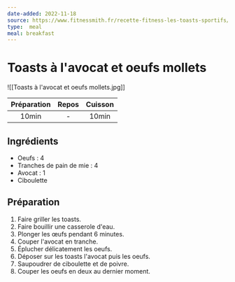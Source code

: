 ```yaml
---
date-added: 2022-11-18
source: https://www.fitnessmith.fr/recette-fitness-les-toasts-sportifs/
type:  meal
meal: breakfast
---
```


# Toasts à l'avocat et oeufs mollets

![[Toasts à l'avocat et oeufs mollets.jpg]]

| Préparation | Repos | Cuisson |
|:-----------:|:-----:|:-------:|
|    10min    |   -   |  10min  |

## Ingrédients

- Oeufs : 4
- Tranches de pain de mie : 4
- Avocat : 1
- Ciboulette

## Préparation

1. Faire griller les toasts.
2. Faire bouillir une casserole d'eau.
3. Plonger les œufs pendant 6 minutes.
4. Couper l'avocat en tranche.
5. Éplucher délicatement les oeufs.
6. Déposer sur les toasts l'avocat puis les oeufs.
7. Saupoudrer de ciboulette et de poivre.
8. Couper les oeufs en deux au dernier moment.

